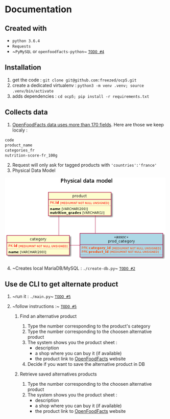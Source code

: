 Documentation
=============

## Created with

- `python 3.6.4 `
- `Requests`
- ~`PyMySQL` or `openfoodfacts-python`~ [`TODO #4`][4]

## Installation

1. get the code : `git clone git@github.com:freezed/ocp5.git`
2. create a dedicated virtualenv : `python3 -m venv .venv; source .venv/bin/activate`
3. adds dependencies : `cd ocp5; pip install -r requirements.txt`

## Collects data

1. [OpenFoodFacts data uses more than 170 fields][92]. Here are those we keep localy :
```
code
product_name
categories_fr
nutrition-score-fr_100g
```
2. Request will only ask for tagged products with `'countries':'france'`
3. Physical Data Model

![-Physical Data Model-][96]

4. ~Creates local MariaDB/MySQL : `./create-db.py`~ [`TODO #2`][2]

## Use de CLI to get alternate product

1. ~run it : `./main.py`~ [`TODO #5`][5]
2. ~follow instructions :~ [`TODO #5`][5]

    1. Find an alternative product

        1. Type the number corresponding to the product's category
        2. Type the number corresponding to the choosen alternative product
        3. The system shows you the product sheet :
             - description
             - a shop where you can buy it (if available)
             - the product link to [OpenFoodFacts][91] website
        4. Decide if you want to save the alternative product in DB

    2. Retrieve saved alternatives products

        1. Type the number corresponding to the choosen alternative product
        2. The system shows you the product sheet :
             - description
             - a shop where you can buy it (if available)
             - the product link to [OpenFoodFacts][91] website


[91]: https://world.openfoodfacts.org/ "OpenFoodFacts project"
[92]: https://world.openfoodfacts.org/data/data-fields.txt "OpenFoodFacts field list"
[93]: https://static.openfoodfacts.org/data/en.openfoodfacts.org.products.csv "CSV Data Export"
[94]: https://world.openfoodfacts.org/data "OpenFoodFacts data page"
[95]: https://github.com/freezed/ocp5/blob/master/create-db.sql
[96]: https://raw.githubusercontent.com/freezed/ocp5/master/doc/pdm.png "Image of the physical data model"
[2]: https://github.com/freezed/ocp5/issues/2 "Issue #2"
[4]: https://github.com/freezed/ocp5/issues/4 "Issue #4"
[5]: https://github.com/freezed/ocp5/issues/5 "Issue #5"
